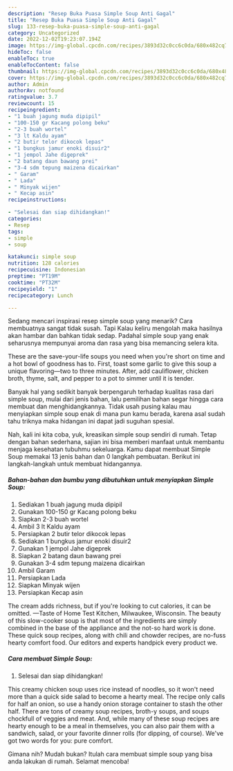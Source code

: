 ```yaml
---
description: "Resep Buka Puasa Simple Soup Anti Gagal"
title: "Resep Buka Puasa Simple Soup Anti Gagal"
slug: 133-resep-buka-puasa-simple-soup-anti-gagal
category: Uncategorized
date: 2022-12-02T19:23:07.194Z
image: https://img-global.cpcdn.com/recipes/3893d32c0cc6c0da/680x482cq70/simple-soup-foto-resep-utama.jpg
hideToc: false
enableToc: true
enableTocContent: false
thumbnail: https://img-global.cpcdn.com/recipes/3893d32c0cc6c0da/680x482cq70/simple-soup-foto-resep-utama.jpg
cover: https://img-global.cpcdn.com/recipes/3893d32c0cc6c0da/680x482cq70/simple-soup-foto-resep-utama.jpg
author: Admin
authorAv: notfound
ratingvalue: 3.7
reviewcount: 15
recipeingredient:
- "1 buah jagung muda dipipil"
- "100-150 gr Kacang polong beku"
- "2-3 buah wortel"
- "3 lt Kaldu ayam"
- "2 butir telor dikocok lepas"
- "1 bungkus jamur enoki disuir2"
- "1 jempol Jahe digeprek"
- "2 batang daun bawang prei"
- "3-4 sdm tepung maizena dicairkan"
- " Garam"
- " Lada"
- " Minyak wijen"
- " Kecap asin"
recipeinstructions:

- "Selesai dan siap dihidangkan!"
categories:
- Resep
tags:
- simple
- soup

katakunci: simple soup 
nutrition: 128 calories
recipecuisine: Indonesian
preptime: "PT19M"
cooktime: "PT32M"
recipeyield: "1"
recipecategory: Lunch

---
```



Sedang mencari inspirasi resep simple soup yang menarik? Cara membuatnya sangat tidak susah. Tapi Kalau keliru mengolah maka hasilnya akan hambar dan bahkan tidak sedap. Padahal simple soup yang enak seharusnya mempunyai aroma dan rasa yang bisa memancing selera kita.


These are the save-your-life soups you need when you&#39;re short on time and a hot bowl of goodness has to. First, toast some garlic to give this soup a unique flavoring—two to three minutes. After, add cauliflower, chicken broth, thyme, salt, and pepper to a pot to simmer until it is tender.

Banyak hal yang sedikit banyak berpengaruh terhadap kualitas rasa dari simple soup, mulai dari jenis bahan, lalu pemilihan bahan segar hingga cara membuat dan menghidangkannya. Tidak usah pusing kalau mau menyiapkan simple soup enak di mana pun kamu berada, karena asal sudah tahu triknya maka hidangan ini dapat jadi suguhan spesial.


Nah, kali ini kita coba, yuk, kreasikan simple soup sendiri di rumah. Tetap dengan bahan sederhana, sajian ini bisa memberi manfaat untuk membantu menjaga kesehatan tubuhmu sekeluarga. Kamu dapat membuat Simple Soup memakai 13 jenis bahan dan 0 langkah pembuatan. Berikut ini langkah-langkah untuk membuat hidangannya.

<!--inarticleads1-->

##### Bahan-bahan dan bumbu yang dibutuhkan untuk menyiapkan Simple Soup:

1. Sediakan 1 buah jagung muda dipipil
1. Gunakan 100-150 gr Kacang polong beku
1. Siapkan 2-3 buah wortel
1. Ambil 3 lt Kaldu ayam
1. Persiapkan 2 butir telor dikocok lepas
1. Sediakan 1 bungkus jamur enoki disuir2
1. Gunakan 1 jempol Jahe digeprek
1. Siapkan 2 batang daun bawang prei
1. Gunakan 3-4 sdm tepung maizena dicairkan
1. Ambil  Garam
1. Persiapkan  Lada
1. Siapkan  Minyak wijen
1. Persiapkan  Kecap asin


The cream adds richness, but if you&#39;re looking to cut calories, it can be omitted. —Taste of Home Test Kitchen, Milwaukee, Wisconsin. The beauty of this slow-cooker soup is that most of the ingredients are simply combined in the base of the appliance and the not-so hard work is done. These quick soup recipes, along with chili and chowder recipes, are no-fuss hearty comfort food. Our editors and experts handpick every product we. 

<!--inarticleads2-->

##### Cara membuat Simple Soup:


1. Selesai dan siap dihidangkan!

This creamy chicken soup uses rice instead of noodles, so it won&#39;t need more than a quick side salad to become a hearty meal. The recipe only calls for half an onion, so use a handy onion storage container to stash the other half. There are tons of creamy soup recipes, broth-y soups, and soups chockfull of veggies and meat. And, while many of these soup recipes are hearty enough to be a meal in themselves, you can also pair them with a sandwich, salad, or your favorite dinner rolls (for dipping, of course). We&#39;ve got two words for you: pure comfort. 

Gimana nih? Mudah bukan? Itulah cara membuat simple soup yang bisa anda lakukan di rumah. Selamat mencoba!
